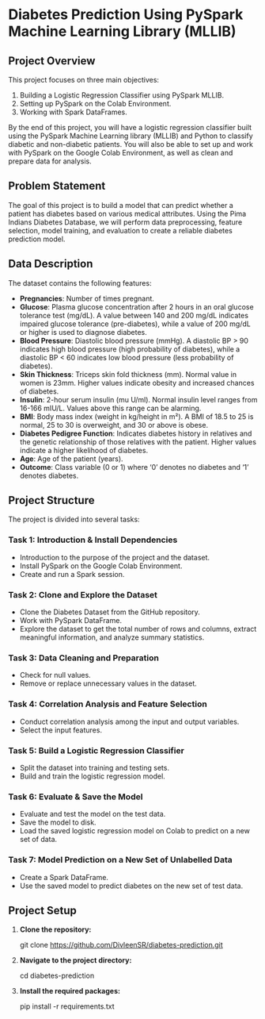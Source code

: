 # Diabetes Prediction Using PySpark Machine Learning Library (MLLIB)

## Project Overview

This project focuses on three main objectives:
1. Building a Logistic Regression Classifier using PySpark MLLIB.
2. Setting up PySpark on the Colab Environment.
3. Working with Spark DataFrames.

By the end of this project, you will have a logistic regression classifier built using the PySpark Machine Learning library (MLLIB) and Python to classify diabetic and non-diabetic patients. You will also be able to set up and work with PySpark on the Google Colab Environment, as well as clean and prepare data for analysis.

## Problem Statement

The goal of this project is to build a model that can predict whether a patient has diabetes based on various medical attributes. Using the Pima Indians Diabetes Database, we will perform data preprocessing, feature selection, model training, and evaluation to create a reliable diabetes prediction model.

## Data Description

The dataset contains the following features:

- **Pregnancies**: Number of times pregnant.
- **Glucose**: Plasma glucose concentration after 2 hours in an oral glucose tolerance test (mg/dL). A value between 140 and 200 mg/dL indicates impaired glucose tolerance (pre-diabetes), while a value of 200 mg/dL or higher is used to diagnose diabetes.
- **Blood Pressure**: Diastolic blood pressure (mmHg). A diastolic BP > 90 indicates high blood pressure (high probability of diabetes), while a diastolic BP < 60 indicates low blood pressure (less probability of diabetes).
- **Skin Thickness**: Triceps skin fold thickness (mm). Normal value in women is 23mm. Higher values indicate obesity and increased chances of diabetes.
- **Insulin**: 2-hour serum insulin (mu U/ml). Normal insulin level ranges from 16-166 mIU/L. Values above this range can be alarming.
- **BMI**: Body mass index (weight in kg/height in m²). A BMI of 18.5 to 25 is normal, 25 to 30 is overweight, and 30 or above is obese.
- **Diabetes Pedigree Function**: Indicates diabetes history in relatives and the genetic relationship of those relatives with the patient. Higher values indicate a higher likelihood of diabetes.
- **Age**: Age of the patient (years).
- **Outcome**: Class variable (0 or 1) where ‘0’ denotes no diabetes and ‘1’ denotes diabetes.

## Project Structure

The project is divided into several tasks:

### Task 1: Introduction & Install Dependencies
- Introduction to the purpose of the project and the dataset.
- Install PySpark on the Google Colab Environment.
- Create and run a Spark session.

### Task 2: Clone and Explore the Dataset
- Clone the Diabetes Dataset from the GitHub repository.
- Work with PySpark DataFrame.
- Explore the dataset to get the total number of rows and columns, extract meaningful information, and analyze summary statistics.

### Task 3: Data Cleaning and Preparation
- Check for null values.
- Remove or replace unnecessary values in the dataset.

### Task 4: Correlation Analysis and Feature Selection
- Conduct correlation analysis among the input and output variables.
- Select the input features.

### Task 5: Build a Logistic Regression Classifier
- Split the dataset into training and testing sets.
- Build and train the logistic regression model.

### Task 6: Evaluate & Save the Model
- Evaluate and test the model on the test data.
- Save the model to disk.
- Load the saved logistic regression model on Colab to predict on a new set of data.

### Task 7: Model Prediction on a New Set of Unlabelled Data
- Create a Spark DataFrame.
- Use the saved model to predict diabetes on the new set of test data.

## Project Setup

1. **Clone the repository:**

    git clone https://github.com/DivleenSR/diabetes-prediction.git
    
2. **Navigate to the project directory:**
   
    cd diabetes-prediction
    
3. **Install the required packages:**
    
    pip install -r requirements.txt
    

